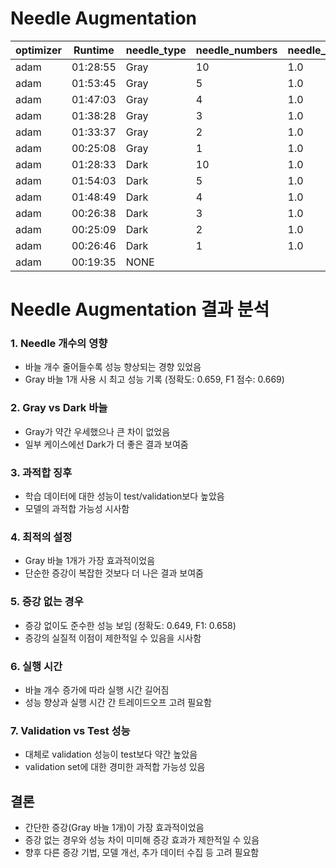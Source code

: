 # Needle Augmentation

| optimizer | Runtime | needle_type | needle_numbers | needle_prob | final_test_accuracy | final_test_f1_score | final_train_accuracy | final_train_f1_score | train_accuracy | train_f1 | val_accuracy | val_f1 | val_loss | train_loss |
|-----------|---------|-------------|----------------|-------------|---------------------|---------------------|----------------------|----------------------|----------------|----------|--------------|--------|----------|------------|
| adam | 01:28:55 | Gray | 10 | 1.0 | 0.501 | 0.469 | 0.540 | 0.509 | 0.604 | 0.376 | 0.558 | 0.399 | 1.640 | 1.545 |
| adam | 01:53:45 | Gray | 5 | 1.0 | 0.566 | 0.545 | 0.557 | 0.525 | 0.668 | 0.422 | 0.603 | 0.467 | 1.579 | 1.487 |
| adam | 01:47:03 | Gray | 4 | 1.0 | 0.630 | 0.635 | 0.651 | 0.637 | 0.704 | 0.453 | 0.683 | 0.534 | 1.441 | 1.401 |
| adam | 01:38:28 | Gray | 3 | 1.0 | 0.553 | 0.539 | 0.614 | 0.588 | 0.647 | 0.416 | 0.622 | 0.465 | 1.508 | 1.485 |
| adam | 01:33:37 | Gray | 2 | 1.0 | 0.643 | 0.652 | 0.665 | 0.658 | 0.745 | 0.481 | 0.708 | 0.554 | 1.426 | 1.336 |
| adam | 00:25:08 | Gray | 1 | 1.0 | 0.659 | 0.669 | 0.681 | 0.677 | 0.760 | 0.493 | 0.692 | 0.569 | 1.403 | 1.319 |
| adam | 01:28:33 | Dark | 10 | 1.0 | 0.521 | 0.488 | 0.538 | 0.522 | 0.649 | 0.411 | 0.561 | 0.421 | 1.649 | 1.488 |
| adam | 01:54:03 | Dark | 5 | 1.0 | 0.626 | 0.630 | 0.661 | 0.656 | 0.758 | 0.487 | 0.664 | 0.507 | 1.450 | 1.329 |
| adam | 01:48:49 | Dark | 4 | 1.0 | 0.559 | 0.553 | 0.565 | 0.550 | 0.626 | 0.392 | 0.569 | 0.429 | 1.558 | 1.515 |
| adam | 00:26:38 | Dark | 3 | 1.0 | 0.612 | 0.618 | 0.631 | 0.619 | 0.715 | 0.459 | 0.653 | 0.517 | 1.475 | 1.394 |
| adam | 00:25:09 | Dark | 2 | 1.0 | 0.630 | 0.635 | 0.651 | 0.647 | 0.715 | 0.461 | 0.661 | 0.532 | 1.471 | 1.389 |
| adam | 00:26:46 | Dark | 1 | 1.0 | 0.656 | 0.665 | 0.660 | 0.657 | 0.808 | 0.518 | 0.694 | 0.554 | 1.418 | 1.246 |
| adam | 00:19:35 | NONE | 　 | 　 | 0.649 | 0.658 | 0.682 | 0.677 | 0.790 | 0.510 | 0.717 | 0.572 | 1.380 | 1.277 |


# Needle Augmentation 결과 분석

### 1. Needle 개수의 영향
- 바늘 개수 줄어들수록 성능 향상되는 경향 있었음
- Gray 바늘 1개 사용 시 최고 성능 기록 (정확도: 0.659, F1 점수: 0.669)

### 2. Gray vs Dark 바늘
- Gray가 약간 우세했으나 큰 차이 없었음
- 일부 케이스에선 Dark가 더 좋은 결과 보여줌

### 3. 과적합 징후
- 학습 데이터에 대한 성능이 test/validation보다 높았음
- 모델의 과적합 가능성 시사함

### 4. 최적의 설정
- Gray 바늘 1개가 가장 효과적이었음
- 단순한 증강이 복잡한 것보다 더 나은 결과 보여줌

### 5. 증강 없는 경우
- 증강 없이도 준수한 성능 보임 (정확도: 0.649, F1: 0.658)
- 증강의 실질적 이점이 제한적일 수 있음을 시사함

### 6. 실행 시간
- 바늘 개수 증가에 따라 실행 시간 길어짐
- 성능 향상과 실행 시간 간 트레이드오프 고려 필요함

### 7. Validation vs Test 성능
- 대체로 validation 성능이 test보다 약간 높았음
- validation set에 대한 경미한 과적합 가능성 있음

## 결론
- 간단한 증강(Gray 바늘 1개)이 가장 효과적이었음
- 증강 없는 경우와 성능 차이 미미해 증강 효과가 제한적일 수 있음
- 향후 다른 증강 기법, 모델 개선, 추가 데이터 수집 등 고려 필요함
